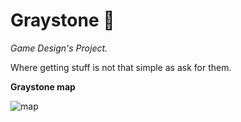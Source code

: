 # Graystone 🗻
*Game Design's Project.*

Where getting stuff is not that simple as ask for them.

**Graystone map**

![map](https://imgur.com/XZMM1PF.png)
